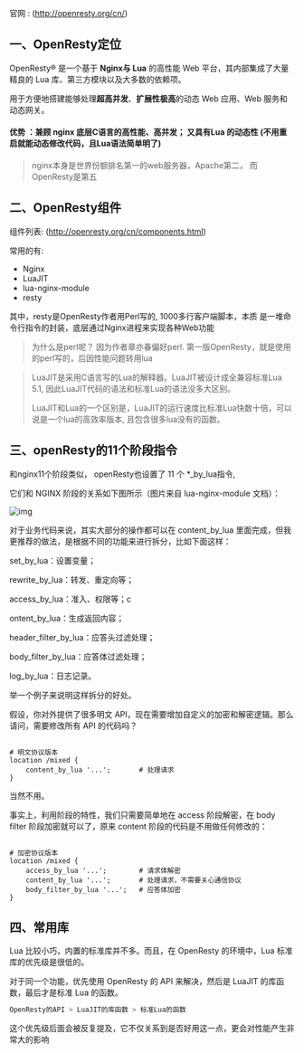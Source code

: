 官网 : (http://openresty.org/cn/)

## 一、OpenResty定位

OpenResty® 是一个基于 **Nginx与 Lua** 的高性能 Web 平台，其内部集成了大量精良的 Lua 库、第三方模块以及大多数的依赖项。

用于方便地搭建能够处理**超高并发**、**扩展性极高**的动态 Web 应用、Web 服务和动态网关。



#### 优势 ：兼顾 nginx 底层C语言的高性能、高并发； 又具有Lua 的动态性 (不用重启就能动态修改代码，且Lua语法简单明了)

> nginx本身是世界份额排名第一的web服务器，Apache第二， 而OpenResty是第五

 

## 二、OpenResty组件

组件列表: (http://openresty.org/cn/components.html)

常用的有:

- Nginx
- LuaJIT
- lua-nginx-module
- resty



其中，resty是OpenResty作者用Perl写的, 1000多行客户端脚本，本质 是一堆命令行指令的封装，底层通过Nginx进程来实现各种Web功能

> 为什么是perl呢？ 因为作者章亦春偏好perl. 第一版OpenResty，就是使用的perl写的，后因性能问题转用lua



> LuaJIT是采用C语言写的Lua的解释器。LuaJIT被设计成全兼容标准Lua 5.1, 因此LuaJIT代码的语法和标准Lua的语法没多大区别。
>
> LuaJIT和Lua的一个区别是，LuaJIT的运行速度比标准Lua快数十倍，可以说是一个lua的高效率版本, 且包含很多lua没有的函数。



## 三、openResty的11个阶段指令

和nginx11个阶段类似， openResty也设置了 11 个 *_by_lua指令, 

它们和 NGINX 阶段的关系如下图所示（图片来自 lua-nginx-module 文档）：

![img](https://static001.geekbang.org/resource/image/2a/73/2a05cb2a679bd1c81b44508666e70273.png)

对于业务代码来说，其实大部分的操作都可以在 content_by_lua 里面完成，但我更推荐的做法，是根据不同的功能来进行拆分，比如下面这样：

set_by_lua：设置变量；

rewrite_by_lua：转发、重定向等；

access_by_lua：准入、权限等；c

ontent_by_lua：生成返回内容；

header_filter_by_lua：应答头过滤处理；

body_filter_by_lua：应答体过滤处理；

log_by_lua：日志记录。



举一个例子来说明这样拆分的好处。

假设，你对外提供了很多明文 API，现在需要增加自定义的加密和解密逻辑。那么请问，需要修改所有 API 的代码吗？

```nginx

# 明文协议版本
location /mixed {
    content_by_lua '...';       # 处理请求
}
```

当然不用。

事实上，利用阶段的特性，我们只需要简单地在 access 阶段解密，在 body filter 阶段加密就可以了，原来 content 阶段的代码是不用做任何修改的：

```nginx

# 加密协议版本
location /mixed {
    access_by_lua '...';        # 请求体解密
    content_by_lua '...';       # 处理请求，不需要关心通信协议
    body_filter_by_lua '...';   # 应答体加密
}
```



## 四、常用库

Lua 比较小巧，内置的标准库并不多。而且，在 OpenResty 的环境中，Lua 标准库的优先级是很低的。

对于同一个功能，优先使用 OpenResty 的 API 来解决，然后是 LuaJIT 的库函数，最后才是标准 Lua 的函数。

```java
OpenResty的API > LuaJIT的库函数 > 标准Lua的函数
```

这个优先级后面会被反复提及，它不仅关系到是否好用这一点，更会对性能产生非常大的影响
